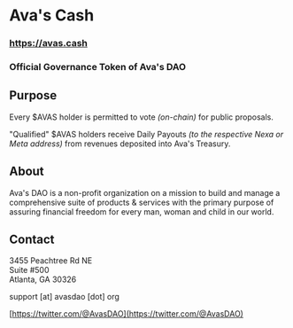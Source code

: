 # Ava's Cash

### https://avas.cash

### Official Governance Token of Ava's DAO

## Purpose

Every $AVAS holder is permitted to vote _(on-chain)_ for public proposals.

"Qualified" $AVAS holders receive Daily Payouts _(to the respective Nexa or Meta address)_ from revenues deposited into Ava's Treasury.

## About

Ava's DAO is a non-profit organization on a mission to build and manage a comprehensive suite of products & services with the primary purpose of assuring financial freedom for every man, woman and child in our world.

## Contact

3455 Peachtree Rd NE  
Suite #500  
Atlanta, GA 30326

support [at] avasdao [dot] org

[https://twitter.com/@AvasDAO](https://twitter.com/@AvasDAO)
